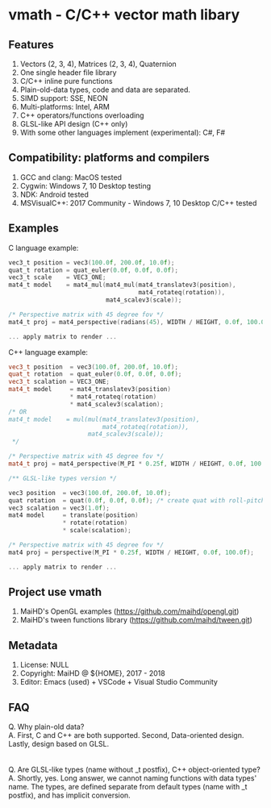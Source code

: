 # vmath - C/C++ vector math libary

## Features
1. Vectors (2, 3, 4), Matrices (2, 3, 4), Quaternion
2. One single header file library
3. C/C++ inline pure functions
4. Plain-old-data types, code and data are separated.
5. SIMD support: SSE, NEON
6. Multi-platforms: Intel, ARM
7. C++ operators/functions overloading
8. GLSL-like API design (C++ only)
9. With some other languages implement (experimental): C#, F#

## Compatibility: platforms and compilers
1. GCC and clang: MacOS tested
2. Cygwin: Windows 7, 10 Desktop testing
3. NDK: Android tested
4. MSVisualC++: 2017 Community - Windows 7, 10 Desktop C/C++ tested

## Examples
C language example:
```C
vec3_t position = vec3(100.0f, 200.0f, 10.0f);
quat_t rotation = quat_euler(0.0f, 0.0f, 0.0f);
vec3_t scale    = VEC3_ONE;
mat4_t model    = mat4_mul(mat4_mul(mat4_translatev3(position),
                                    mat4_rotateq(rotation)),
                           mat4_scalev3(scale));

/* Perspective matrix with 45 degree fov */
mat4_t proj = mat4_perspective(radians(45), WIDTH / HEIGHT, 0.0f, 100.0f);

... apply matrix to render ...
```

C++ language example:
```C++
vec3_t position  = vec3(100.0f, 200.0f, 10.0f);
quat_t rotation  = quat_euler(0.0f, 0.0f, 0.0f);
vec3_t scalation = VEC3_ONE;
mat4_t model     = mat4_translatev3(position)
                 * mat4_rotateq(rotation)
                 * mat4_scalev3(scalation);
/* OR
mat4_t model    = mul(mul(mat4_translatev3(position), 
                          mat4_rotateq(rotation)), 
                      mat4_scalev3(scale));
 */

/* Perspective matrix with 45 degree fov */
mat4_t proj = mat4_perspective(M_PI * 0.25f, WIDTH / HEIGHT, 0.0f, 100.0f);

/** GLSL-like types version */

vec3 position  = vec3(100.0f, 200.0f, 10.0f);
quat rotation  = quat(0.0f, 0.0f, 0.0f); /* create quat with roll-pitch-yaw */
vec3 scalation = vec3(1.0f);
mat4 model     = translate(position)
               * rotate(rotation)
               * scale(scalation);

/* Perspective matrix with 45 degree fov */
mat4 proj = perspective(M_PI * 0.25f, WIDTH / HEIGHT, 0.0f, 100.0f);

... apply matrix to render ...
```

## Project use vmath
1. MaiHD's OpenGL examples (https://github.com/maihd/opengl.git)
2. MaiHD's tween functions library (https://github.com/maihd/tween.git)

## Metadata
1. License: NULL
2. Copyright: MaiHD @ ${HOME}, 2017 - 2018
3. Editor: Emacs (used) + VSCode + Visual Studio Community

## FAQ
Q. Why plain-old data?<br/>
A. First, C and C++ are both supported. Second, Data-oriented design. Lastly, design based on GLSL.<br/>
<br/>  
Q. Are GLSL-like types (name without _t postfix), C++ object-oriented type?<br/>
A. Shortly, yes. Long answer, we cannot naming functions with data types' name. The types, are defined separate from default types (name with _t postfix), and has implicit conversion.<br/>